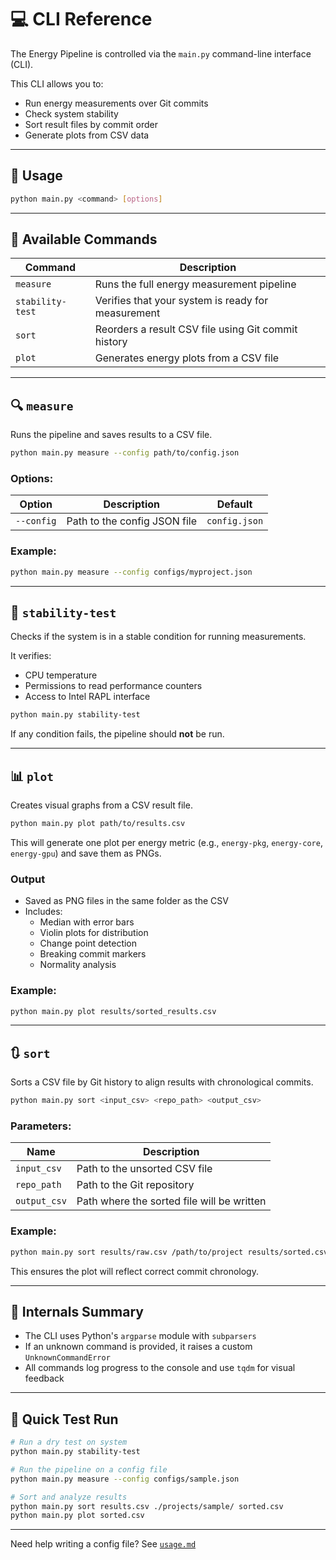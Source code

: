 # 💻 CLI Reference

The Energy Pipeline is controlled via the `main.py` command-line interface (CLI).

This CLI allows you to:
- Run energy measurements over Git commits
- Check system stability
- Sort result files by commit order
- Generate plots from CSV data

---

## 🧾 Usage

```bash
python main.py <command> [options]
```

---

## 📌 Available Commands

| Command          | Description                                         |
| ---------------- | --------------------------------------------------- |
| `measure`        | Runs the full energy measurement pipeline           |
| `stability-test` | Verifies that your system is ready for measurement  |
| `sort`           | Reorders a result CSV file using Git commit history |
| `plot`           | Generates energy plots from a CSV file              |

---

## 🔍 `measure`

Runs the pipeline and saves results to a CSV file.

```bash
python main.py measure --config path/to/config.json
```

### Options:

| Option     | Description                  | Default       |
| ---------- | ---------------------------- | ------------- |
| `--config` | Path to the config JSON file | `config.json` |

### Example:

```bash
python main.py measure --config configs/myproject.json
```

---

## 🧪 `stability-test`

Checks if the system is in a stable condition for running measurements.

It verifies:
- CPU temperature
- Permissions to read performance counters
- Access to Intel RAPL interface

```bash
python main.py stability-test
```

If any condition fails, the pipeline should **not** be run.

---

## 📊 `plot`

Creates visual graphs from a CSV result file.

```bash
python main.py plot path/to/results.csv
```

This will generate one plot per energy metric (e.g., `energy-pkg`, `energy-core`, `energy-gpu`) and save them as PNGs.

### Output

- Saved as PNG files in the same folder as the CSV
- Includes:
  - Median with error bars
  - Violin plots for distribution
  - Change point detection
  - Breaking commit markers
  - Normality analysis

### Example:

```bash
python main.py plot results/sorted_results.csv
```

---

## 🔃 `sort`

Sorts a CSV file by Git history to align results with chronological commits.

```bash
python main.py sort <input_csv> <repo_path> <output_csv>
```

### Parameters:

| Name         | Description                                |
| ------------ | ------------------------------------------ |
| `input_csv`  | Path to the unsorted CSV file              |
| `repo_path`  | Path to the Git repository                 |
| `output_csv` | Path where the sorted file will be written |

### Example:

```bash
python main.py sort results/raw.csv /path/to/project results/sorted.csv
```

This ensures the plot will reflect correct commit chronology.

---

## 🧠 Internals Summary

- The CLI uses Python's `argparse` module with `subparsers`
- If an unknown command is provided, it raises a custom `UnknownCommandError`
- All commands log progress to the console and use `tqdm` for visual feedback

---

## 🧪 Quick Test Run

```bash
# Run a dry test on system
python main.py stability-test

# Run the pipeline on a config file
python main.py measure --config configs/sample.json

# Sort and analyze results
python main.py sort results.csv ./projects/sample/ sorted.csv
python main.py plot sorted.csv
```

---

Need help writing a config file? See [`usage.md`](usage.md)